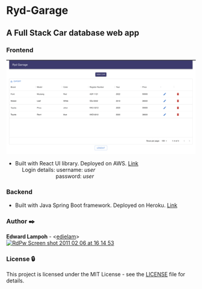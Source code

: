 # Ryd-Garage
## A Full Stack Car database web app
   ### Frontend 
  ![Database](https://raw.githubusercontent.com/edielam/jeflix/production/imgs/rydgarage.png)
  - Built with React UI library. Deployed on AWS. [Link](https://client.d1yzt3iyjxwr9.amplifyapp.com/)\
    &emsp; Login details: username: _user_\
     &emsp;  &emsp;  &emsp;  &emsp;  &emsp;  &emsp; password: _user_


   ### Backend 
  - Built with Java Spring Boot framework. Deployed on Heroku. [Link](https://ryd-backend.herokuapp.com/)
  
   ### Author :black_nib:

   **Edward Lampoh** - <[edielam](https://github.com/edielam)> &emsp; &emsp; [![RdPw Screen shot 2011 02 06 at 16 14 53](http://farm6.static.flickr.com/5136/5421259125_ea06d67675_o.png)](https://twitter.com/edie_I_AM)

   ### License :lock:

   This project is licensed under the MIT License - see the [LICENSE](./LICENSE) file for details.
